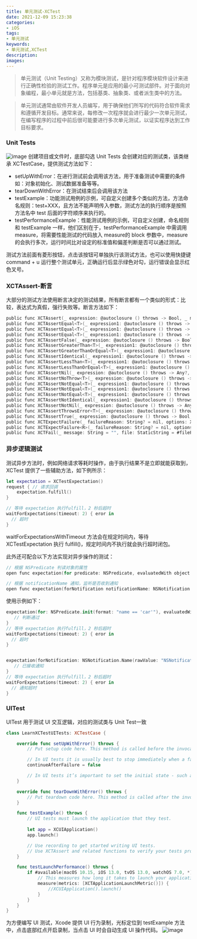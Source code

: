 ```yaml
---
title: 单元测试-XCTest
date: 2021-12-09 15:23:38
categories:
- iOS
tags:
- 单元测试
keywords:
- 单元测试,XCTest
description:
images:
---
```

> 单元测试（Unit Testing）又称为模块测试，是针对程序模块软件设计来进行正确性检验的测试工作。程序单元是应用的最小可测试部件。对于面向对象编程，最小单元就是方法，包括基类、抽象类、或者派生类中的方法。

> 单元测试通常由软件开发人员编写，用于确保他们所写的代码符合软件需求和遵循开发目标。通常来说，每修改一次程序就会进行最少一次单元测试，在编写程序的过程中前后很可能要进行多次单元测试，以证实程序达到工作目标要求。
<!-- more -->
### Unit Tests
![image](https://lianghuii.com/postImage/单元测试-XCTest/psb-01.png)
创建项目或文件时，底部勾选 Unit Tests 会创建对应的测试类，该类继承 XCTestCase，提供测试方法如下：
- setUpWithError：在进行测试前会调用该方法，用于准备测试中需要的条件如：对象初始化、测试数据准备等等。
- tearDownWithError：在测试结束后会调用该方法
- testExample：功能测试用例的示例，可自定义创建多个类似的方法，方法命名规则：test+XXX，且方法不能声明传入参数，测试方法的执行顺序是按照方法名中 test 后面的字符顺序来执行的。
- testPerformanceExample：性能测试用例的示例，可自定义创建，命名规则和 testExample 一样，他们区别在于，testPerformanceExample 中需调用 measure，将需要性能测试的代码放入 measure的 block 参数中，measure的会执行多次，运行时间比对设定的标准值和偏差判断是否可以通过测试。

测试方法前面有菱形按钮，点击该按钮可单独执行该测试方法，也可以使用快捷键 command + u 运行整个测试单元，正确运行后显示绿色对勾，运行错误会显示红色叉号。

### XCTAssert-断言
大部分的测试方法使用断言决定的测试结果，所有断言都有一个类似的形式：比较，表达式为真假，强行失败等。断言方法如下：
```Objective-C
public func XCTAssert(_ expression: @autoclosure () throws -> Bool, _ message: @autoclosure () -> String = "", file: StaticString = #filePath, line: UInt = #line)
public func XCTAssertEqual<T>(_ expression1: @autoclosure () throws -> T, _ expression2: @autoclosure () throws -> T, _ message: @autoclosure () -> String = "", file: StaticString = #filePath, line: UInt = #line) where T : Equatable
public func XCTAssertEqual<T>(_ expression1: @autoclosure () throws -> T, _ expression2: @autoclosure () throws -> T, accuracy: T, _ message: @autoclosure () -> String = "", file: StaticString = #filePath, line: UInt = #line) where T : FloatingPoint
public func XCTAssertEqual<T>(_ expression1: @autoclosure () throws -> T, _ expression2: @autoclosure () throws -> T, accuracy: T, _ message: @autoclosure () -> String = "", file: StaticString = #filePath, line: UInt = #line) where T : Numeric
public func XCTAssertFalse(_ expression: @autoclosure () throws -> Bool, _ message: @autoclosure () -> String = "", file: StaticString = #filePath, line: UInt = #line)
public func XCTAssertGreaterThan<T>(_ expression1: @autoclosure () throws -> T, _ expression2: @autoclosure () throws -> T, _ message: @autoclosure () -> String = "", file: StaticString = #filePath, line: UInt = #line) where T : Comparable
public func XCTAssertGreaterThanOrEqual<T>(_ expression1: @autoclosure () throws -> T, _ expression2: @autoclosure () throws -> T, _ message: @autoclosure () -> String = "", file: StaticString = #filePath, line: UInt = #line) where T : Comparable
public func XCTAssertIdentical(_ expression1: @autoclosure () throws -> AnyObject?, _ expression2: @autoclosure () throws -> AnyObject?, _ message: @autoclosure () -> String = "", file: StaticString = #filePath, line: UInt = #line)
public func XCTAssertLessThan<T>(_ expression1: @autoclosure () throws -> T, _ expression2: @autoclosure () throws -> T, _ message: @autoclosure () -> String = "", file: StaticString = #filePath, line: UInt = #line) where T : Comparable
public func XCTAssertLessThanOrEqual<T>(_ expression1: @autoclosure () throws -> T, _ expression2: @autoclosure () throws -> T, _ message: @autoclosure () -> String = "", file: StaticString = #filePath, line: UInt = #line) where T : Comparable
public func XCTAssertNil(_ expression: @autoclosure () throws -> Any?, _ message: @autoclosure () -> String = "", file: StaticString = #filePath, line: UInt = #line)
public func XCTAssertNoThrow<T>(_ expression: @autoclosure () throws -> T, _ message: @autoclosure () -> String = "", file: StaticString = #filePath, line: UInt = #line)
public func XCTAssertNotEqual<T>(_ expression1: @autoclosure () throws -> T, _ expression2: @autoclosure () throws -> T, _ message: @autoclosure () -> String = "", file: StaticString = #filePath, line: UInt = #line) where T : Equatable
public func XCTAssertNotEqual<T>(_ expression1: @autoclosure () throws -> T, _ expression2: @autoclosure () throws -> T, accuracy: T, _ message: @autoclosure () -> String = "", file: StaticString = #filePath, line: UInt = #line) where T : FloatingPoint
public func XCTAssertNotEqual<T>(_ expression1: @autoclosure () throws -> T, _ expression2: @autoclosure () throws -> T, accuracy: T, _ message: @autoclosure () -> String = "", file: StaticString = #filePath, line: UInt = #line) where T : Numeric
public func XCTAssertNotIdentical(_ expression1: @autoclosure () throws -> AnyObject?, _ expression2: @autoclosure () throws -> AnyObject?, _ message: @autoclosure () -> String = "", file: StaticString = #filePath, line: UInt = #line)
public func XCTAssertNotNil(_ expression: @autoclosure () throws -> Any?, _ message: @autoclosure () -> String = "", file: StaticString = #filePath, line: UInt = #line)
public func XCTAssertThrowsError<T>(_ expression: @autoclosure () throws -> T, _ message: @autoclosure () -> String = "", file: StaticString = #filePath, line: UInt = #line, _ errorHandler: (_ error: Error) -> Void = { _ in })
public func XCTAssertTrue(_ expression: @autoclosure () throws -> Bool, _ message: @autoclosure () -> String = "", file: StaticString = #filePath, line: UInt = #line)
public func XCTExpectFailure(_ failureReason: String? = nil, options: XCTExpectedFailure.Options = .init())
public func XCTExpectFailure<R>(_ failureReason: String? = nil, options: XCTExpectedFailure.Options = .init(), failingBlock: () throws -> R) rethrows -> R
public func XCTFail(_ message: String = "", file: StaticString = #filePath, line: UInt = #line)
```
### 异步逻辑测试

测试异步方法时，例如网络请求等耗时操作，由于执行结果不是立即就能获取到，XCTest 提供了一些辅助方法，如下例所示：
```swift
let expectation = XCTestExpectation()
request { // 请求回调
    expectation.fulfill()
}

// 等待 expectation 执行fulfill，2 秒后超时
waitForExpectations(timeout: 2) { eror in
  // 超时
}
```
waitForExpectationsWithTimeout 方法会在规定时间内，等待 XCTestExpectation 执行 fulfill()，规定时间内不执行就会执行超时闭包。

此外还可配合以下方法实现对异步操作的测试：
```Objective-C
// 根据 NSPredicate 判读对象的属性
open func expectation(for predicate: NSPredicate, evaluatedWith object: Any?, handler: XCTNSPredicateExpectation.Handler? = nil) -> XCTestExpectation

// 根据 notificationName 通知，监听是否收到通知
open func expectation(forNotification notificationName: NSNotification.Name, object objectToObserve: Any?, notificationCenter: NotificationCenter, handler: XCTNSNotificationExpectation.Handler? = nil) -> XCTestExpectation
```
使用示例如下：
```swift
expectation(for: NSPredicate.init(format: "name == 'car'"), evaluatedWith: car) {
   // 判断通过
}
// 等待 expectation 执行fulfill，2 秒后超时
waitForExpectations(timeout: 2) { eror in
  // 超时
}


expectation(forNotification: NSNotification.Name(rawValue: "NSNotification"), object: nil) { notification in
   // 已接收通知      
}
// 等待 expectation 执行fulfill，2 秒后超时
waitForExpectations(timeout: 2) { eror in
  // 通知超时
}
```


### UITest
UITest 用于测试 UI 交互逻辑，对应的测试类与 Unit Test一致
```swift
class LearnXCTestUITests: XCTestCase {

    override func setUpWithError() throws {
        // Put setup code here. This method is called before the invocation of each test method in the class.

        // In UI tests it is usually best to stop immediately when a failure occurs.
        continueAfterFailure = false

        // In UI tests it’s important to set the initial state - such as interface orientation - required for your tests before they run. The setUp method is a good place to do this.
    }

    override func tearDownWithError() throws {
        // Put teardown code here. This method is called after the invocation of each test method in the class.
    }

    func testExample() throws {
        // UI tests must launch the application that they test.
        
        let app = XCUIApplication()
        app.launch()

        // Use recording to get started writing UI tests.
        // Use XCTAssert and related functions to verify your tests produce the correct results.
    }

    func testLaunchPerformance() throws {
        if #available(macOS 10.15, iOS 13.0, tvOS 13.0, watchOS 7.0, *) {
            // This measures how long it takes to launch your application.
            measure(metrics: [XCTApplicationLaunchMetric()]) {
                //XCUIApplication().launch()
            }
        }
    }
}
```
为方便编写 UI 测试，Xcode 提供 UI 行为录制，光标定位到 testExample 方法中，点击底部红点开启录制，当点击 UI 时会自动生成 UI 操作代码。
![image](https://lianghuii.com/postImage/单元测试-XCTest/psb-02.png)
